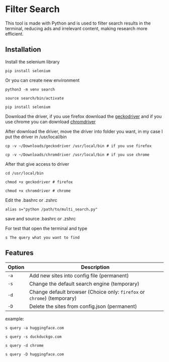 # Filter Search

This tool is made with Python and is used to filter search results in the terminal, reducing ads and irrelevant content, making research more efficient.

## Installation
Install the selenium library

`
pip install selenium
`

Or you can create new environment

`
python3 -m venv search
`

`
source search/bin/activate
`

`
pip install selenium
`

Download the driver, if you use firefox download the [geckodriver](https://github.com/mozilla/geckodriver/releases) and if you use chrome you can download [chromdriver](https://getwebdriver.com/chromedriver#stable)

After download the driver, move the driver into folder you want, in my case I put the driver in /usr/local/bin

`
cp -v ~/Downloads/geckodriver /usr/local/bin # if you use firefox
`

`
cp -v ~/Downloads/chromdriver /usr/local/bin # if you use chrome
`

After that give access to driver

`
cd /usr/local/bin
`

`
chmod +x geckodriver # firefox
`

`
chmod +x chromdriver # chrome
`

Edit the .bashrc or .zshrc

`
alias s="python /path/to/multi_search.py"
`

save and source .bashrc or .zshrc

For test that open the terminal and type 

`s The query what you want to find`


## Features

| Option | Description |
|--------|-------------|
| `-a`   | Add new sites into config file (permanent)|
| `-s`   | Change the default search engine (temporary)|
| `-d`   | Change default browser (Choice only: `firefox` or `chrome`) (temporary) |
| `-D`   | Delete the sites from config.json (permanent)|

example:

`
s query -a huggingface.com
`

`
s query -s duckduckgo.com
`

`
s query -d chrome
`

`
s query -D huggingface.com
`


